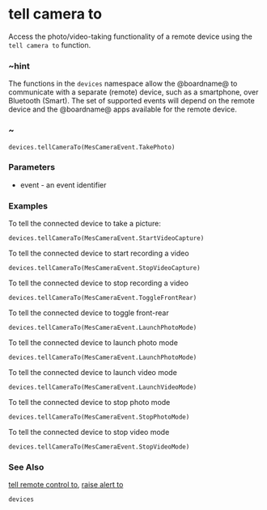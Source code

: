 # tell camera to

Access the photo/video-taking functionality of a remote device using the ``tell camera to`` function.

### ~hint

The functions in the ``devices`` namespace allow the @boardname@ to communicate with a separate (remote) device, 
such as a smartphone, over Bluetooth (Smart).
The set of supported events will depend on the remote device and the @boardname@ apps available for the remote device.

### ~

```sig
devices.tellCameraTo(MesCameraEvent.TakePhoto)
```

### Parameters

* event - an event identifier

### Examples

To tell the connected device to take a picture:

```blocks
devices.tellCameraTo(MesCameraEvent.StartVideoCapture)
```

To tell the connected device to start recording a video

```blocks
devices.tellCameraTo(MesCameraEvent.StopVideoCapture)
```

To tell the connected device to stop recording a video

```blocks
devices.tellCameraTo(MesCameraEvent.ToggleFrontRear)
```

To tell the connected device to toggle front-rear

```blocks
devices.tellCameraTo(MesCameraEvent.LaunchPhotoMode)
```

To tell the connected device to launch photo mode

```blocks
devices.tellCameraTo(MesCameraEvent.LaunchPhotoMode)
```

To tell the connected device to launch video mode

```blocks
devices.tellCameraTo(MesCameraEvent.LaunchVideoMode)
```

To tell the connected device to stop photo mode

```blocks
devices.tellCameraTo(MesCameraEvent.StopPhotoMode)
```

To tell the connected device to stop video mode

```blocks
devices.tellCameraTo(MesCameraEvent.StopVideoMode)
```

### See Also

[tell remote control to](/reference/devices/tell-remote-control-to), [raise alert to](/reference/devices/raise-alert-to)

```package
devices
```
